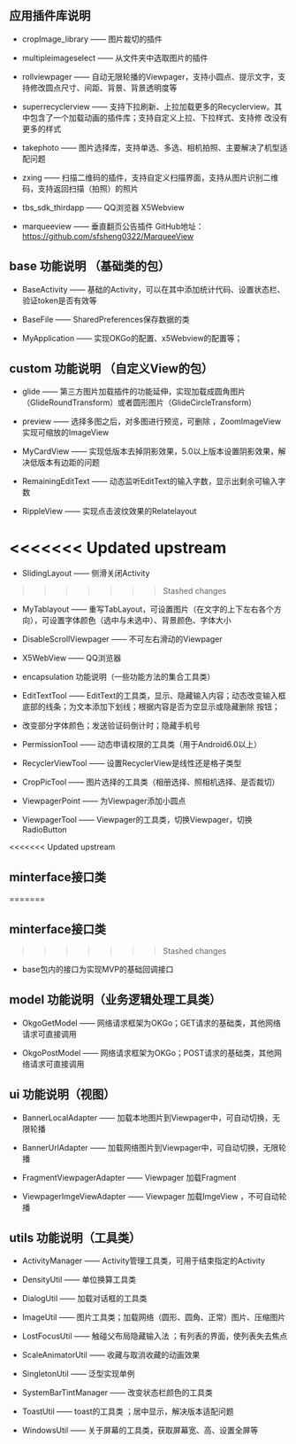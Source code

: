 

## 应用插件库说明

* cropImage_library  —— 图片裁切的插件

* multipleimageselect —— 从文件夹中选取图片的插件

* rollviewpager —— 自动无限轮播的Viewpager，支持小圆点、提示文字，支持修改圆点尺寸、间距、背景、背景透明度等

* superrecyclerview —— 支持下拉刷新、上拉加载更多的Recyclerview。其中包含了一个加载动画的插件库；支持自定义上拉、下拉样式、支持修   改没有更多的样式

* takephoto —— 图片选择库，支持单选、多选、相机拍照、主要解决了机型适配问题

* zxing —— 扫描二维码的插件，支持自定义扫描界面，支持从图片识别二维码，支持返回扫描（拍照）的照片

* tbs_sdk_thirdapp —— QQ浏览器 X5Webview

* marqueeview —— 垂直翻页公告插件  GitHub地址：https://github.com/sfsheng0322/MarqueeView

## base 功能说明 （基础类的包）

* BaseActivity —— 基础的Activity，可以在其中添加统计代码、设置状态栏、验证token是否有效等

* BaseFile —— SharedPreferences保存数据的类

* MyApplication —— 实现OKGo的配置、x5Webview的配置等；

## custom 功能说明 （自定义View的包）

* glide —— 第三方图片加载插件的功能延伸，实现加载成圆角图片（GlideRoundTransform）或者圆形图片（GlideCircleTransform）

* preview —— 选择多图之后，对多图进行预览，可删除 ，ZoomImageView实现可缩放的ImageView

* MyCardView —— 实现低版本去掉阴影效果，5.0以上版本设置阴影效果，解决低版本有边距的问题

* RemainingEditText —— 动态监听EditText的输入字数，显示出剩余可输入字数

* RippleView —— 实现点击波纹效果的Relatelayout

<<<<<<< Updated upstream
=======
* SlidingLayout —— 侧滑关闭Activity

>>>>>>> Stashed changes
* MyTablayout —— 重写TabLayout，可设置图片（在文字的上下左右各个方向），可设置字体颜色（选中与未选中）、背景颜色、字体大小

* DisableScrollViewpager —— 不可左右滑动的Viewpager

* X5WebView —— QQ浏览器

* encapsulation 功能说明（一些功能方法的集合工具类）

* EditTextTool —— EditText的工具类，显示、隐藏输入内容；动态改变输入框底部的线条；为文本添加下划线；根据内容是否为空显示或隐藏删除   按钮；
* 改变部分字体颜色；发送验证码倒计时；隐藏手机号

* PermissionTool —— 动态申请权限的工具类（用于Android6.0以上）

* RecyclerViewTool —— 设置RecyclerView是线性还是格子类型

* CropPicTool —— 图片选择的工具类（相册选择、照相机选择、是否裁切）

* ViewpagerPoint —— 为Viewpager添加小圆点

* ViewpagerTool —— Viewpager的工具类，切换Viewpager，切换RadioButton

<<<<<<< Updated upstream
## minterface接口类 
  
=======
## minterface接口类

>>>>>>> Stashed changes
*  base包内的接口为实现MVP的基础回调接口

## model 功能说明（业务逻辑处理工具类）

* OkgoGetModel —— 网络请求框架为OKGo；GET请求的基础类，其他网络请求可直接调用

* OkgoPostModel —— 网络请求框架为OKGo；POST请求的基础类，其他网络请求可直接调用

## ui 功能说明（视图）

* BannerLocalAdapter —— 加载本地图片到Viewpager中，可自动切换，无限轮播

* BannerUrlAdapter —— 加载网络图片到Viewpager中，可自动切换，无限轮播

* FragmentViewpagerAdapter —— Viewpager 加载Fragment

* ViewpagerImgeViewAdapter —— Viewpager 加载ImgeView ，不可自动轮播

## utils 功能说明（工具类）

* ActivityManager —— Activity管理工具类，可用于结束指定的Activity

* DensityUtil  —— 单位换算工具类

* DialogUtil —— 加载对话框的工具类

* ImageUtil —— 图片工具类；加载网络（圆形、圆角、正常）图片、压缩图片

* LostFocusUtil —— 触碰父布局隐藏输入法 ；有列表的界面，使列表失去焦点

* ScaleAnimatorUtil —— 收藏与取消收藏的动画效果

* SingletonUtil —— 泛型实现单例

* SystemBarTintManager —— 改变状态栏颜色的工具类

* ToastUtil —— toast的工具类 ；居中显示，解决版本适配问题

* WindowsUtil —— 关于屏幕的工具类，获取屏幕宽、高、设置全屏等

